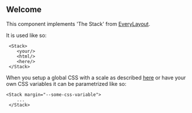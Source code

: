 ## Welcome

This component implements 'The Stack' from [EveryLayout](https://every-layout.dev/layouts/stack/).

It is used like so:

```
 <Stack>
    <your/>
    <html/>
    <here/>
 </Stack>
```

When you setup a global CSS with a scale as described [here](https://every-layout.dev/rudiments/modular-scale/) or have your own CSS variables it can be parametrized like so:

```
<Stack margin="--some-css-variable">
    ...
 </Stack>
```
